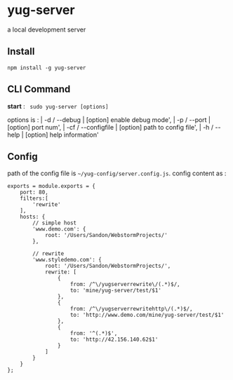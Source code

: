 # yug-server
a local development server

## Install
` npm install -g yug-server `

## CLI Command
**start** : ` sudo yug-server [options]`

options is :
|   -d   / --debug      |     [option] enable debug mode',
|   -p   / --port       |     [option] port num',
|   -cf  / --configfile |     [option] path to config file',
|   -h   / --help       |     [option] help information'


## Config
path of the config file is ` ~/yug-config/server.config.js `.
config content as :

    exports = module.exports = {
        port: 80,
    	filters:[
    		'rewrite'
    	],
    	hosts: {
    		// simple host
    		'www.demo.com': {
    			root: '/Users/Sandon/WebstormProjects/'
    		},

    		// rewrite
    		'www.styledemo.com': {
    			root: '/Users/Sandon/WebstormProjects/',
    			rewrite: [
                    {
                        from: /^\/yugserverrewrite\/(.*)$/,
                        to: 'mine/yug-server/test/$1'
                    },
                    {
                        from: /^\/yugserverrewritehttp\/(.*)$/,
                        to: 'http://www.demo.com/mine/yug-server/test/$1'
                    },
                    {
                        from: '^(.*)$',
                        to: 'http://42.156.140.62$1'
                    }
                ]
    		}
    	}
    };

